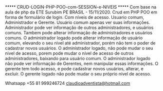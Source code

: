 *****   CRUD-LOGIN-PHP-POO-com-SESSION-e-NIVEIS   *****
Com base na aula de php da ETE Surubim PE BRASIL - 15/11/2020.
Crud em PHP POO em forma de formulário de login.
Com níveis de acesso. Usuario comum, Administrador e Gerente.
Usuário comum apenas ver suas informações.
Administrador pode ver informação de outros administradores, e usuários comuns.
Tambem pode alterar informação de administradores e usuários comuns.
O administrador logado pode alterar informação de usuário comum, elevando o seu 
nivel até administrador, porém não tem o poder de cadastrar novos usuários.
O administrador logado, não pode mudar o seu nivel de acesso, porem pode mudar o 
nível de acesso de outros administradores, baixando para usuário comum.
O administrador logado não pode ver informação de Gerentes, nem manipular essas 
informações.
O gerente tem todo acesso, e pode cadastrar novos usuários, alterar, e excluir.
O gerente logado não pode mudar o seu próprio nível de acesso.

Whatsapp +55 81 999246724
claudioadventista@hotmail.com


